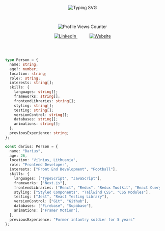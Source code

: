 
  


<p align="center">
  <img src="https://readme-typing-svg.demolab.com?font=Fira+Code&pause=1000&random=false&width=435&lines=Hello%2C+My+name+is+Darius;I'm+a+self-taught+Frontend+Developer" alt="Typing SVG">
</p>
<br>

<p align="center">
  
  <img src="https://komarev.com/ghpvc/?username=your-github-dariukyy&color=blue" alt="Profile Views Counter">


  
</p>

<div align="center">
  <a href="https://www.linkedin.com/in/darius-parfijanovičius-705290244" target="_blank" style="margin-right: 40px;">
    <img src="https://img.shields.io/badge/-LinkedIn-blue?style=flat-square&logo=LinkedIn&logoColor=white" alt="LinkedIn" />
  </a>
  <a href="https://dariukyy-portfolio.vercel.app/home" target="_blank">
    <img src="https://img.shields.io/badge/-Website-brightgreen?style=flat-square&logo=Google-Chrome&logoColor=white" alt="Website" />
  </a>
</div>

<br><br>

```typescript
type Person = {
  name: string;
  age?: number;
  location: string;
  role?: string;
  interests: string[];
  skills: {
    languages: string[];
    frameworks: string[];
    frontendLibraries: string[];
    styling: string[];
    testing: string[];
    versionControl: string[];
    databases: string[];
    animations: string[];
  };
  previousExperience: string;
};

const darius: Person = {
  name: "Darius",
  age: 26,
  location: "Vilnius, Lithuania",
  role: "Frontend Developer",
  interests: ["Front End Development", "Football"],
  skills: {
    languages: ["TypeScript", "JavaScript"],
    frameworks: ["Next.js"],
    frontendLibraries: ["React", "Redux", "Redux Toolkit", "React Query", "React Router"],
    styling: ["Styled Components", "Tailwind CSS", "CSS Modules"],
    testing: ["Jest", "React Testing Library"],
    versionControl: ["Git", "Github"],
    databases: ["Firebase", "Supabase"],
    animations: ['Framer Motion"],
  },
  previousExperience: "Former infantry soldier for 5 years"
};

```
